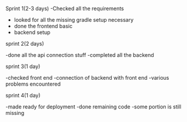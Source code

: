 Sprint 1(2-3 days)
-Checked all the requirements
- looked for all the missing gradle setup necessary
- done the frontend basic
- backend setup

sprint 2(2 days)

-done all the api connection stuff
-completed all the backend 


sprint 3(1 day)

-checked front end
-connection of backend with front end
-various problems encountered

sprint 4(1 day)

-made ready for deployment
-done remaining code 
-some portion is still missing